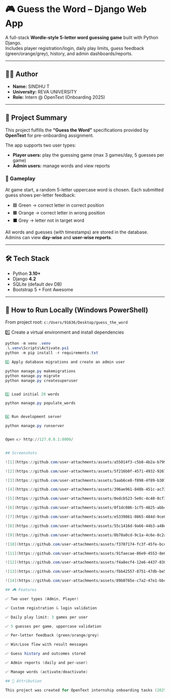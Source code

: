 # 🎮 Guess the Word – Django Web App

A full-stack **Wordle-style 5-letter word guessing game** built with Python Django.  
Includes player registration/login, daily play limits, guess feedback (green/orange/grey), history, and admin dashboards/reports.

---

## 👩‍💻 Author
- **Name:** SINDHU T  
- **University:** REVA UNIVERSITY  
- **Role:** Intern @ OpenText (Onboarding 2025)  

---

## 📖 Project Summary
This project fulfills the **“Guess the Word”** specifications provided by **OpenText** for pre-onboarding assignment.  

The app supports two user types:
- **Player users:** play the guessing game (max 3 games/day, 5 guesses per game)
- **Admin users:** manage words and view reports

### 🎯 Gameplay
At game start, a random 5-letter uppercase word is chosen. Each submitted guess shows per-letter feedback:
- 🟩 Green → correct letter in correct position  
- 🟧 Orange → correct letter in wrong position  
- ⬛ Grey → letter not in target word  

All words and guesses (with timestamps) are stored in the database. Admins can view **day-wise** and **user-wise reports**.

---

## 🛠 Tech Stack
- Python **3.10+**
- Django **4.2**
- SQLite (default dev DB)
- Bootstrap 5 + Font Awesome

  
---

## 🚀 How to Run Locally (Windows PowerShell)

From project root: `c:/Users/91636/Desktop/guess_the_word`

1️⃣ Create a virtual environment and install dependencies  
```powershell
python -m venv .venv
.\.venv\Scripts\Activate.ps1
python -m pip install -r requirements.txt

2️⃣ Apply database migrations and create an admin user

python manage.py makemigrations
python manage.py migrate
python manage.py createsuperuser


3️⃣ Load initial 20 words

python manage.py populate_words


4️⃣ Run development server

python manage.py runserver


Open 👉 http://127.0.0.1:8000/


## Screenshots

![1](https://github.com/user-attachments/assets/a55014f3-c5b8-4b2a-b799-7f29c8eed9b1)

![2](https://github.com/user-attachments/assets/5f216b0f-4571-4932-9267-ac5915238de4)

![3](https://github.com/user-attachments/assets/5aab6ce8-f898-4f89-b307-cf03d3f6d191)

![4](https://github.com/user-attachments/assets/396ae961-848b-451c-ac73-7d7381f7efc0)

![5](https://github.com/user-attachments/assets/0edcb523-5e0c-4c40-8cf3-55d392f86a11)

![6](https://github.com/user-attachments/assets/0f1dc086-1cf5-4825-abb4-887b2307323e)

![7](https://github.com/user-attachments/assets/e5339861-0865-484d-9ce0-1329df54c665)

![8](https://github.com/user-attachments/assets/55c1416d-9a66-44b3-a48e-0ccaed50b904)

![9](https://github.com/user-attachments/assets/0b78a0cd-9c1a-4c6e-8c2a-95c042601057)

![10](https://github.com/user-attachments/assets/f3707174-fc3f-45fe-bcd3-e96dca3e56bd)

![11](https://github.com/user-attachments/assets/91faecae-86e9-4553-8e0c-63f5b834da60)

![12](https://github.com/user-attachments/assets/f4a8ecf4-12e6-4437-830e-13cc556074f6)

![13](https://github.com/user-attachments/assets/fbb42557-8751-47db-be5e-d4899f583627)

![14](https://github.com/user-attachments/assets/89b0765e-c7a2-47e1-bbc1-e9d3f6749cd4)

## 🎮 Features

✅ Two user types (Admin, Player)

✅ Custom registration & login validation

✅ Daily play limit: 3 games per user

✅ 5 guesses per game, uppercase validation

✅ Per-letter feedback (green/orange/grey)

✅ Win/Lose flow with result messages

✅ Guess history and outcomes stored

✅ Admin reports (daily and per-user)

✅ Manage words (activate/deactivate)

## 📜 Attribution

This project was created for OpenText internship onboarding tasks (2025).










